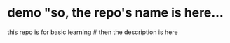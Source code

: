 # demo   "so, the repo's name is here...
this repo is for basic learning  # then the description is here
